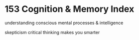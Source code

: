 # 153 Cognition & Memory Index

understanding
conscious mental processes & intelligence

skepticism
critical thinking makes you smarter
